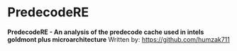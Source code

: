 # PredecodeRE

**PredecodeRE - An analysis of the predecode cache used in intels goldmont plus microarchitecture**
Written by: https://github.com/humzak711

